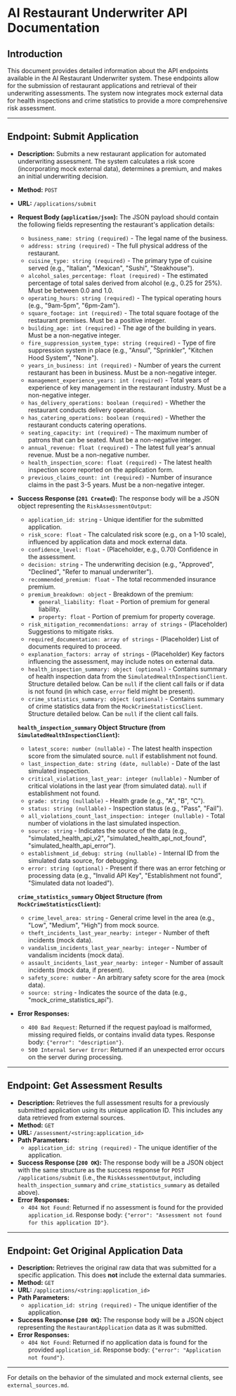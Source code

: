 # AI Restaurant Underwriter API Documentation

## Introduction
This document provides detailed information about the API endpoints available in the AI Restaurant Underwriter system. These endpoints allow for the submission of restaurant applications and retrieval of their underwriting assessments. The system now integrates mock external data for health inspections and crime statistics to provide a more comprehensive risk assessment.

---

## Endpoint: Submit Application

*   **Description:** Submits a new restaurant application for automated underwriting assessment. The system calculates a risk score (incorporating mock external data), determines a premium, and makes an initial underwriting decision.
*   **Method:** `POST`
*   **URL:** `/applications/submit`
*   **Request Body (`application/json`):**
    The JSON payload should contain the following fields representing the restaurant's application details:

    *   `business_name: string (required)` - The legal name of the business.
    *   `address: string (required)` - The full physical address of the restaurant.
    *   `cuisine_type: string (required)` - The primary type of cuisine served (e.g., "Italian", "Mexican", "Sushi", "Steakhouse").
    *   `alcohol_sales_percentage: float (required)` - The estimated percentage of total sales derived from alcohol (e.g., 0.25 for 25%). Must be between 0.0 and 1.0.
    *   `operating_hours: string (required)` - The typical operating hours (e.g., "9am-5pm", "6pm-2am").
    *   `square_footage: int (required)` - The total square footage of the restaurant premises. Must be a positive integer.
    *   `building_age: int (required)` - The age of the building in years. Must be a non-negative integer.
    *   `fire_suppression_system_type: string (required)` - Type of fire suppression system in place (e.g., "Ansul", "Sprinkler", "Kitchen Hood System", "None").
    *   `years_in_business: int (required)` - Number of years the current restaurant has been in business. Must be a non-negative integer.
    *   `management_experience_years: int (required)` - Total years of experience of key management in the restaurant industry. Must be a non-negative integer.
    *   `has_delivery_operations: boolean (required)` - Whether the restaurant conducts delivery operations.
    *   `has_catering_operations: boolean (required)` - Whether the restaurant conducts catering operations.
    *   `seating_capacity: int (required)` - The maximum number of patrons that can be seated. Must be a non-negative integer.
    *   `annual_revenue: float (required)` - The latest full year's annual revenue. Must be a non-negative number.
    *   `health_inspection_score: float (required)` - The latest health inspection score reported on the application form.
    *   `previous_claims_count: int (required)` - Number of insurance claims in the past 3-5 years. Must be a non-negative integer.

*   **Success Response (`201 Created`):**
    The response body will be a JSON object representing the `RiskAssessmentOutput`:

    *   `application_id: string` - Unique identifier for the submitted application.
    *   `risk_score: float` - The calculated risk score (e.g., on a 1-10 scale), influenced by application data and mock external data.
    *   `confidence_level: float` - (Placeholder, e.g., 0.70) Confidence in the assessment.
    *   `decision: string` - The underwriting decision (e.g., "Approved", "Declined", "Refer to manual underwriter").
    *   `recommended_premium: float` - The total recommended insurance premium.
    *   `premium_breakdown: object` - Breakdown of the premium:
        *   `general_liability: float` - Portion of premium for general liability.
        *   `property: float` - Portion of premium for property coverage.
    *   `risk_mitigation_recommendations: array of strings` - (Placeholder) Suggestions to mitigate risks.
    *   `required_documentation: array of strings` - (Placeholder) List of documents required to proceed.
    *   `explanation_factors: array of strings` - (Placeholder) Key factors influencing the assessment, may include notes on external data.
    *   `health_inspection_summary: object (optional)` - Contains summary of health inspection data from the `SimulatedHealthInspectionClient`. Structure detailed below. Can be `null` if the client call fails or if data is not found (in which case, `error` field might be present).
    *   `crime_statistics_summary: object (optional)` - Contains summary of crime statistics data from the `MockCrimeStatisticsClient`. Structure detailed below. Can be `null` if the client call fails.

    **`health_inspection_summary` Object Structure (from `SimulatedHealthInspectionClient`):**
    *   `latest_score: number (nullable)` - The latest health inspection score from the simulated source. `null` if establishment not found.
    *   `last_inspection_date: string (date, nullable)` - Date of the last simulated inspection.
    *   `critical_violations_last_year: integer (nullable)` - Number of critical violations in the last year (from simulated data). `null` if establishment not found.
    *   `grade: string (nullable)` - Health grade (e.g., "A", "B", "C").
    *   `status: string (nullable)` - Inspection status (e.g., "Pass", "Fail").
    *   `all_violations_count_last_inspection: integer (nullable)` - Total number of violations in the last simulated inspection.
    *   `source: string` - Indicates the source of the data (e.g., "simulated_health_api_v2", "simulated_health_api_not_found", "simulated_health_api_error").
    *   `establishment_id_debug: string (nullable)` - Internal ID from the simulated data source, for debugging.
    *   `error: string (optional)` - Present if there was an error fetching or processing data (e.g., "Invalid API Key", "Establishment not found", "Simulated data not loaded").

    **`crime_statistics_summary` Object Structure (from `MockCrimeStatisticsClient`):**
    *   `crime_level_area: string` - General crime level in the area (e.g., "Low", "Medium", "High") from mock source.
    *   `theft_incidents_last_year_nearby: integer` - Number of theft incidents (mock data).
    *   `vandalism_incidents_last_year_nearby: integer` - Number of vandalism incidents (mock data).
    *   `assault_incidents_last_year_nearby: integer` - Number of assault incidents (mock data, if present).
    *   `safety_score: number` - An arbitrary safety score for the area (mock data).
    *   `source: string` - Indicates the source of the data (e.g., "mock_crime_statistics_api").

*   **Error Responses:**
    *   `400 Bad Request`: Returned if the request payload is malformed, missing required fields, or contains invalid data types. Response body: `{"error": "description"}`.
    *   `500 Internal Server Error`: Returned if an unexpected error occurs on the server during processing.

---

## Endpoint: Get Assessment Results

*   **Description:** Retrieves the full assessment results for a previously submitted application using its unique application ID. This includes any data retrieved from external sources.
*   **Method:** `GET`
*   **URL:** `/assessment/<string:application_id>`
*   **Path Parameters:**
    *   `application_id: string (required)` - The unique identifier of the application.
*   **Success Response (`200 OK`):**
    The response body will be a JSON object with the same structure as the success response for `POST /applications/submit` (i.e., the `RiskAssessmentOutput`, including `health_inspection_summary` and `crime_statistics_summary` as detailed above).
*   **Error Responses:**
    *   `404 Not Found`: Returned if no assessment is found for the provided `application_id`. Response body: `{"error": "Assessment not found for this application ID"}`.

---

## Endpoint: Get Original Application Data

*   **Description:** Retrieves the original raw data that was submitted for a specific application. This does **not** include the external data summaries.
*   **Method:** `GET`
*   **URL:** `/applications/<string:application_id>`
*   **Path Parameters:**
    *   `application_id: string (required)` - The unique identifier of the application.
*   **Success Response (`200 OK`):**
    The response body will be a JSON object representing the `RestaurantApplication` data as it was submitted.
*   **Error Responses:**
    *   `404 Not Found`: Returned if no application data is found for the provided `application_id`. Response body: `{"error": "Application not found"}`.

---
For details on the behavior of the simulated and mock external clients, see `external_sources.md`.
